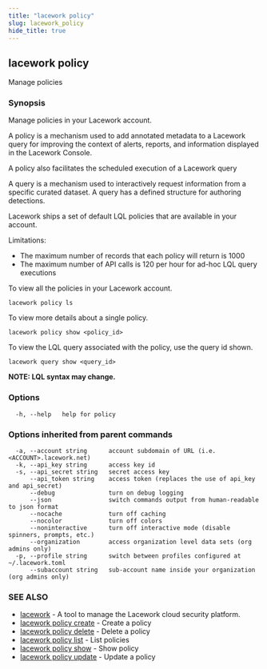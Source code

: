 ```yaml
---
title: "lacework policy"
slug: lacework_policy
hide_title: true
---
```


## lacework policy

Manage policies

### Synopsis

Manage policies in your Lacework account.

A policy is a mechanism used to add annotated metadata to a Lacework query for improving
the context of alerts, reports, and information displayed in the Lacework Console.

A policy also facilitates the scheduled execution of a Lacework query

A query is a mechanism used to interactively request information from a specific
curated dataset. A query has a defined structure for authoring detections.

Lacework ships a set of default LQL policies that are available in your account.

Limitations:
  * The maximum number of records that each policy will return is 1000
  * The maximum number of API calls is 120 per hour for ad-hoc LQL query executions

To view all the policies in your Lacework account.

    lacework policy ls

To view more details about a single policy.

    lacework policy show <policy_id>

To view the LQL query associated with the policy, use the query id shown.

    lacework query show <query_id>

**NOTE: LQL syntax may change.**


### Options

```
  -h, --help   help for policy
```

### Options inherited from parent commands

```
  -a, --account string      account subdomain of URL (i.e. <ACCOUNT>.lacework.net)
  -k, --api_key string      access key id
  -s, --api_secret string   secret access key
      --api_token string    access token (replaces the use of api_key and api_secret)
      --debug               turn on debug logging
      --json                switch commands output from human-readable to json format
      --nocache             turn off caching
      --nocolor             turn off colors
      --noninteractive      turn off interactive mode (disable spinners, prompts, etc.)
      --organization        access organization level data sets (org admins only)
  -p, --profile string      switch between profiles configured at ~/.lacework.toml
      --subaccount string   sub-account name inside your organization (org admins only)
```

### SEE ALSO

* [lacework](lacework.md)	 - A tool to manage the Lacework cloud security platform.
* [lacework policy create](lacework_policy_create.md)	 - Create a policy
* [lacework policy delete](lacework_policy_delete.md)	 - Delete a policy
* [lacework policy list](lacework_policy_list.md)	 - List policies
* [lacework policy show](lacework_policy_show.md)	 - Show policy
* [lacework policy update](lacework_policy_update.md)	 - Update a policy

